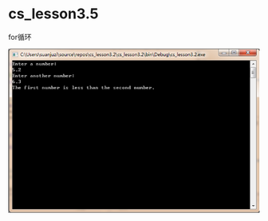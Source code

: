 # cs_lesson3.5
for循环




![read fail ](https://github.com/SHAREVIEW/cs_lesson3.2/blob/master/images/pic_20181029135043.png)
